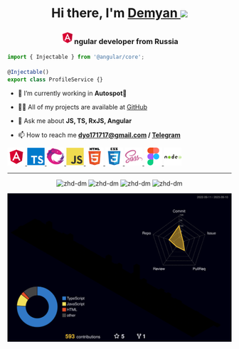 <h1 align="center">
    Hi there, I'm 
    <a href="https://github.com/zhd-dm" target="_blank">
        Demyan
    </a> 
    <img src="https://github.com/blackcater/blackcater/raw/main/images/Hi.gif" height="32"/>
</h1>

<h3 align="center"><img src="https://github.com/zhd-dm/zhd-dm/blob/main/profile-pictures/angular.svg" alt="angular" width="30" height="30" />ngular developer from Russia</h3>

```typescript
import { Injectable } from '@angular/core';

@Injectable()
export class ProfileService {}
```

- 🌱 I’m currently working in **Autospot🚗**

- 👨‍💻 All of my projects are available at [GitHub](https://github.com/zhd-dm)

- 💬 Ask me about **JS, TS, RxJS, Angular**

- 📫 How to reach me **dyo171717@gmail.com / <a href="https://t.me/zhd_dm">Telegram</a>**

<!-- </p>
<h3 align="left">Languages and Tools:</h3>
<h5> Click leads to projects 🖱️ </h5> -->

<p align="left"> 
    <a href="https://github.com/zhd-dm?tab=repositories&q=angular&type=&language=&sort=" target="_blank" rel="noreferrer">
	<img src="https://github.com/zhd-dm/zhd-dm/blob/main/profile-pictures/angular.svg" alt="angular" width="40" height="40" />
    </a> 
    <a href="https://github.com/zhd-dm?tab=repositories&q=angular&type=&language=&sort=" target="_blank" rel="noreferrer"> 
        <img src="https://github.com/zhd-dm/zhd-dm/blob/main/profile-pictures/typescript.svg" alt="typescript" width="40" height="40"/> 
    </a>
    <a href="https://github.com/zhd-dm?tab=repositories&q=angular&type=&language=&sort=" target="_blank" rel="noreferrer"> 
        <img src="https://github.com/zhd-dm/zhd-dm/blob/main/profile-pictures/rxjs.svg" alt="RxJS" width="40" height="40"/> 
    </a>
    <a href="https://github.com/zhd-dm?tab=repositories&q=&type=&language=javascript&sort=" target="_blank" rel="noreferrer"> 
        <img src="https://github.com/zhd-dm/zhd-dm/blob/main/profile-pictures/javascript.svg" alt="javascript" width="40" height="40"/> 
    </a>
<!--     <a href="https://github.com/zhd-dm?tab=repositories&q=&type=&language=python&sort=" target="_blank" rel="noreferrer">
        <img src="https://github.com/zhd-dm/zhd-dm/blob/main/profile-pictures/python.svg" alt="python" width="40" height="40"/> 
    </a>  -->
    <a href="https://github.com/zhd-dm/test-neoflex" target="_blank" rel="noreferrer"> 
        <img src="https://github.com/zhd-dm/zhd-dm/blob/main/profile-pictures/html5.svg" alt="html5" width="40" height="40"/> 
    </a> 
    <a href="https://github.com/zhd-dm/test-neoflex" target="_blank" rel="noreferrer"> 
        <img src="https://github.com/zhd-dm/zhd-dm/blob/main/profile-pictures/css3.svg" alt="css3" width="40" height="40"/> 
    </a> 
    <a href="https://github.com/zhd-dm?tab=repositories&q=angular&type=&language=&sort=" target="_blank" rel="noreferrer">
        <img src="https://github.com/zhd-dm/zhd-dm/blob/main/profile-pictures/sass.svg" alt="sass" width="40" height="40"/> 
    </a> 
    <a href="https://www.figma.com/" target="_blank" rel="noreferrer"> 
        <img src="https://github.com/zhd-dm/zhd-dm/blob/main/profile-pictures/figma.svg" alt="figma" width="40" height="40"/> 
    </a> 
    <a href="https://github.com/zhd-dm/musicApp/tree/master/app/server" target="_blank" rel="noreferrer"> 
        <img src="https://github.com/zhd-dm/zhd-dm/blob/main/profile-pictures/nodejs.svg" alt="nodejs" width="40" height="40"/> 
    </a> 
</p>

<!-- | <h3 align="center">July 2022</h3><a href="https://github.com/zhd-dm/angular-todolist"><img align="center" src="https://github-readme-stats.vercel.app/api/pin/?username=zhd-dm&repo=angular-todolist&theme=solarized-dark&show_icons=true&hide_border=true" /></a> | <h3 align="center">October 2022</h3><a href="https://github.com/zhd-dm/angular-todolist-v2"><img align="center" src="https://github-readme-stats.vercel.app/api/pin/?username=zhd-dm&repo=angular-todolist-v2&theme=solarized-dark&show_icons=true&hide_border=true" /></a> |
| ------------- | ------------- | -->




<hr>
<p align="center" >
	<span>
	    <img src="https://github-profile-summary-cards.vercel.app/api/cards/most-commit-language?username=zhd-dm&theme=solarized_dark" alt="zhd-dm" />
	</span>
	<span>
	    <img src="https://github-profile-summary-cards.vercel.app/api/cards/repos-per-language?username=zhd-dm&theme=solarized_dark" alt="zhd-dm" />
	</span>
	<span>
	    <img src="https://github-profile-summary-cards.vercel.app/api/cards/stats?username=zhd-dm&theme=solarized_dark" alt="zhd-dm" />
	</span>
	<span>
	    <img src="https://github-profile-summary-cards.vercel.app/api/cards/productive-time?username=zhd-dm&theme=solarized_dark&utcOffset=3" alt="zhd-dm" />
	</span>
</p>
<p align="center" >
<!-- 	<span>
	    <img src="https://github-profile-summary-cards.vercel.app/api/cards/profile-details?username=zhd-dm&theme=solarized_dark" alt="zhd-dm" />
	</span> -->
</p>
<p align="center" >
	<picture>
	  <source media="(prefers-color-scheme: dark)"  srcset="https://github.com/zhd-dm/zhd-dm/blob/main/profile-3d-contrib/profile-night-rainbow.svg" />
	  <source media="(prefers-color-scheme: light)" srcset="https://github.com/zhd-dm/zhd-dm/blob/main/profile-3d-contrib/profile-green-animate.svg" />
	  <img alt="github profile contributions chart"    src="https://github.com/zhd-dm/zhd-dm/blob/main/profile-3d-contrib/profile-night-rainbow.svg" />
	</picture>
</p>
